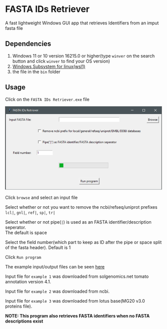# FASTA IDs Retriever

A fast lightweight Windows GUI app that retrieves Identifiers from an imput fasta file

## Dependencies

1. Windows 11 or 10 version 16215.0 or higher(type `winver` on the search button and click `winver` to find your OS version)
2. [Windows Subsystem for linux(wsl1)](INSTALL.md)
3. the file in the `bin` folder

## Usage 

Click on the `FASTA IDs Retriever.exe` file

![](img/1.png)

Click `browse` and select an input file

Select whether or not you want to remove the ncbi/refseq/uniprot prefixes `lcl|`, `gnl|`, `ref|`, `sp|`, `tr|`

Select whether or not pipe(`|`) is used as an FASTA identifier/description seperator.   
The default is space

Select the field number(which part to keep as ID after the pipe or space split of the fasta header). Default is 1

Click `Run program`

The example input/output files can be seen [here](data/)

Input file for `example 1` was downloaded from solgenomics.net tomato annotation version 4.1.

Input file for `example 2` was downloaded from ncbi.

Input file for `example 3` was downloaded from lotus base(MG20 v3.0 proteins file).


**NOTE: This program also retrieves FASTA identifiers when no FASTA descriptions exist**  
